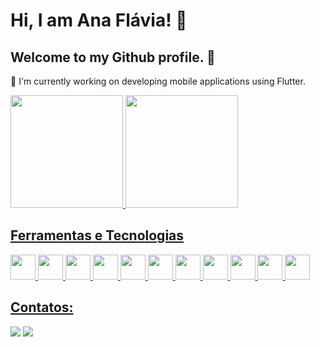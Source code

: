 # Hi, I am Ana Flávia! 👋
## Welcome to my Github profile. 🥰

📱 I'm currently working on developing mobile applications using Flutter.

<div>
<a href="https://github.com/AnaTorres61">
<img loading="lazy" height="180em" src="https://github-readme-stats.vercel.app/api/top-langs/?username=AnaTorres61&layout=compact&langs_count=7&theme=dracula"/>
<img loading="lazy" height="180em" src="https://github-readme-stats.vercel.app/api?username=AnaTorres61&show_icons=true&theme=dracula&include_all_commits=true&count_private=true"/>
</div>

## Ferramentas e Tecnologias

<img loading="lazy" src="https://cdn.jsdelivr.net/gh/devicons/devicon/icons/git/git-original.svg" width="40" height="40" /> <img loading="lazy" src="https://cdn.jsdelivr.net/gh/devicons/devicon/icons/github/github-original.svg" width="40" height="40" /> <img loading="lazy" src="https://cdn.jsdelivr.net/gh/devicons/devicon/icons/c/c-original.svg" width="40" height="40" /> <img loading="lazy" src="https://cdn.jsdelivr.net/gh/devicons/devicon/icons/swift/swift-original.svg" width="40" height="40" /> <img loading="lazy" src="https://cdn.jsdelivr.net/gh/devicons/devicon/icons/flutter/flutter-original.svg" width="40" height="40" /> <img loading="lazy" src="https://cdn.jsdelivr.net/gh/devicons/devicon/icons/html5/html5-original.svg" width="40" height="40" /> <img loading="lazy" src="https://cdn.jsdelivr.net/gh/devicons/devicon/icons/css3/css3-original.svg" width="40" height="40" /> <img loading="lazy" src="https://cdn.jsdelivr.net/gh/devicons/devicon/icons/javascript/javascript-original.svg" width="40" height="40" /> <img loading="lazy" src="https://cdn.jsdelivr.net/gh/devicons/devicon/icons/mysql/mysql-original.svg" width="40" height="40" /> <img loading="lazy" src="https://cdn.jsdelivr.net/gh/devicons/devicon/icons/firebase/firebase-plain.svg" width="40" height="40" /> <img loading="lazy" src="https://cdn.jsdelivr.net/gh/devicons/devicon/icons/godot/godot-original.svg" width="40" height="40" />

## Contatos:

<div>
<a href = "mailto:contato@anaflaviatorresc"><img loading="lazy" src="https://img.shields.io/badge/Gmail-D14836?style=for-the-badge&logo=gmail&logoColor=white" target="_blank"></a>
<a href="https://www.linkedin.com/in/anaflaviatorres" target="_blank"><img loading="lazy" src="https://img.shields.io/badge/-LinkedIn-%230077B5?style=for-the-badge&logo=linkedin&logoColor=white" target="_blank"></a>   
</div>
